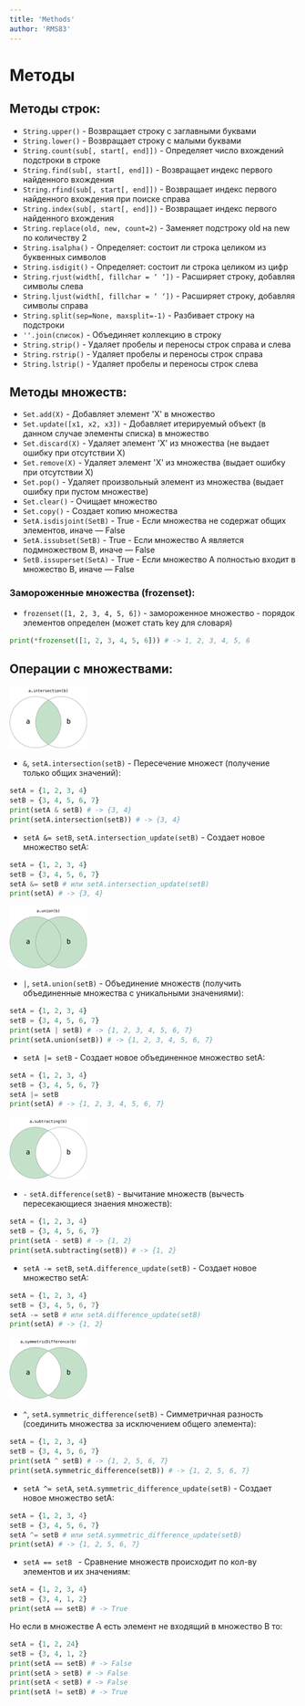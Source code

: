 ```yaml
---
title: 'Methods'
author: 'RMS83'
---
```


# Методы

## Методы строк:
* `String.upper()` - Возвращает строку с заглавными буквами
* `String.lower()` - Возвращает строку с малыми буквами
* `String.count(sub[, start[, end]])` - Определяет число вхождений подстроки в строке
* `String.find(sub[, start[, end]])` - Возвращает индекс первого найденного вхождения
* `String.rfind(sub[, start[, end]])` - Возвращает индекс первого найденного вхождения при поиске справа
* `String.index(sub[, start[, end]])` - Возвращает индекс первого найденного вхождения
* `String.replace(old, new, count=2)` - Заменяет подстроку old на new по количеству 2
* `String.isalpha()` - Определяет: состоит ли строка целиком из буквенных символов
* `String.isdigit()` - Определяет: состоит ли строка целиком из цифр
* `String.rjust(width[, fillchar = ‘ ‘])` - Расширяет строку, добавляя символы слева
* `String.ljust(width[, fillchar = ‘ ‘])` - Расширяет строку, добавляя символы справа
* `String.split(sep=None, maxsplit=-1)` - Разбивает строку на подстроки
* `''.join(список)` - Объединяет коллекцию в строку
* `String.strip()` - Удаляет пробелы и переносы строк справа и слева
* `String.rstrip()` - Удаляет пробелы и переносы строк справа
* `String.lstrip()` - Удаляет пробелы и переносы строк слева

## Методы множеств:
* `Set.add(X)` - Добавляет элемент 'X' в множество
* `Set.update([x1, x2, x3])` - Добавляет итерируемый объект (в данном случае элементы списка) в множество 
* `Set.discard(X)` - Удаляет элемент 'X' из множества (не выдает ошибку при отсутствии X)
* `Set.remove(X)` - Удаляет элемент 'X' из множества (выдает ошибку при отсутствии X)
* `Set.pop()` - Удаляет произвольный элемент из множества (выдает ошибку при пустом множестве)
* `Set.clear()` - Очищает множество
* `Set.copy()` - Создает копию множества
* `SetA.isdisjoint(SetB)` - True - Если множества не содержат общих элементов, иначе — False
* `SetA.issubset(SetB)` - True - Если множество A является подмножеством B, иначе — False
* `SetB.issuperset(SetA)` - True - Если множество A полностью входит в множество B, иначе — False

### Замороженные множества (frozenset):
* `frozenset([1, 2, 3, 4, 5, 6])` - замороженное множество - порядок элементов определен (может стать key для словаря)
```Python
print(*frozenset([1, 2, 3, 4, 5, 6])) # -> 1, 2, 3, 4, 5, 6
```

## Операции с множествами:
![setDiagram&](/img/setDiagram&.png)
* ` & `, `setA.intersection(setB)` - Пересечение множест (получение только общих значений):
```Python
setA = {1, 2, 3, 4}
setB = {3, 4, 5, 6, 7}
print(setA & setB) # -> {3, 4}
print(setA.intersection(setB)) # -> {3, 4}
```
* `setA &= setB`, `setA.intersection_update(setB)` - Cоздает новое множество setA:
```Python
setA = {1, 2, 3, 4}
setB = {3, 4, 5, 6, 7}
setA &= setB # или setA.intersection_update(setB)
print(setA) # -> {3, 4}
```
![setDiagram.union](/img/setDiagram.union.png)
* ` | `, `setA.union(setB)` - Объединение множеств (получить объединенные множества с уникальными значениями):
```Python
setA = {1, 2, 3, 4}
setB = {3, 4, 5, 6, 7}
print(setA | setB) # -> {1, 2, 3, 4, 5, 6, 7}
print(setA.union(setB)) # -> {1, 2, 3, 4, 5, 6, 7}
```
* `setA |= setB` - Cоздает новое объединенное множество setA:
```Python
setA = {1, 2, 3, 4}
setB = {3, 4, 5, 6, 7}
setA |= setB
print(setA) # -> {1, 2, 3, 4, 5, 6, 7}
```
![setDiagram-](/img/setDiagram-.png)
* ` - ` `setA.difference(setB)` - вычитание множеств (вычесть пересекающиеся знаения множеств):
```Python
setA = {1, 2, 3, 4}
setB = {3, 4, 5, 6, 7}
print(setA - setB) # -> {1, 2}
print(setA.subtracting(setB)) # -> {1, 2}
```
* `setA -= setB`, `setA.difference_update(setB)` - Cоздает новое множество setA:
```Python
setA = {1, 2, 3, 4}
setB = {3, 4, 5, 6, 7}
setA -= setB # или setA.difference_update(setB)
print(setA) # -> {1, 2}
```
![setDiagram^](/img/setDiagram^.png)
* ` ^ `, `setA.symmetric_difference(setB)` - Cимметричная разность (соединить множества за исключением общего элемента):
```Python
setA = {1, 2, 3, 4}
setB = {3, 4, 5, 6, 7}
print(setA ^ setB) # -> {1, 2, 5, 6, 7}
print(setA.symmetric_difference(setB)) # -> {1, 2, 5, 6, 7}
```
* `setA ^= setA`, `setA.symmetric_difference_update(setB)` - Cоздает новое множество setA:
```Python
setA = {1, 2, 3, 4}
setB = {3, 4, 5, 6, 7}
setA ^= setB # или setA.symmetric_difference_update(setB)
print(setA) # -> {1, 2, 5, 6, 7}
```
* `setA == setB ` - Сравнение множеств происходит по кол-ву элементов и их значениям:
```Python
setA = {1, 2, 3, 4}
setB = {3, 4, 1, 2}
print(setA == setB) # -> True
```
Но если в множестве A есть элемент не входящий в множество B то:
```Python
setA = {1, 2, 24}
setB = {3, 4, 1, 2}
print(setA == setB) # -> False
print(setA > setB) # -> False
print(setA < setB) # -> False
print(setA != setB) # -> True
```
